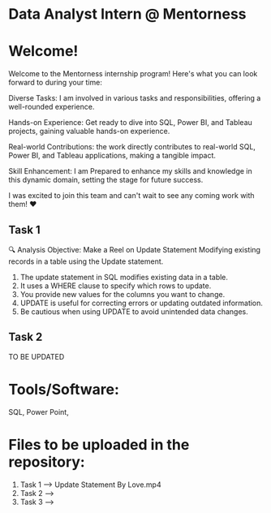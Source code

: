 
# Data Analyst Intern @ Mentorness

# Welcome!

Welcome to the Mentorness internship program! Here's what you can look forward to during your time:

Diverse Tasks: I am involved in various tasks and responsibilities, offering a well-rounded experience.

Hands-on Experience: Get ready to dive into SQL, Power BI, and Tableau projects, gaining valuable hands-on experience.

Real-world Contributions: the work directly contributes to real-world SQL, Power BI, and Tableau applications, making a tangible impact.

Skill Enhancement: I am Prepared to enhance my skills and knowledge in this dynamic domain, setting the stage for future success.

I was excited to join this team and can't wait to see any coming work with them! ❤️







 
## Task 1

🔍 Analysis Objective: Make a Reel on Update Statement Modifying existing records in a table using the Update statement.

1. The update statement in SQL modifies existing data in a table.
2. It uses a WHERE clause to specify which rows to update.
3. You provide new values for the columns you want to change.
4. UPDATE is useful for correcting errors or updating outdated information.
5. Be cautious when using UPDATE to avoid unintended data changes.


## Task 2

TO BE UPDATED


# Tools/Software:
SQL, Power Point, 

# Files to be uploaded in the repository:

  1. Task 1 --> Update Statement By Love.mp4
  2. Task 2 --> 
  3. Task 3 --> 
